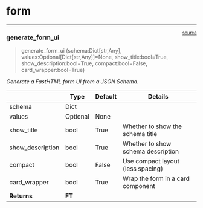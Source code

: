# form


<!-- WARNING: THIS FILE WAS AUTOGENERATED! DO NOT EDIT! -->

------------------------------------------------------------------------

<a
href="https://github.com/cj-mills/cjm-fasthtml-jsonschema/blob/main/cjm_fasthtml_jsonschema/generators/form.py#L24"
target="_blank" style="float:right; font-size:smaller">source</a>

### generate_form_ui

>  generate_form_ui (schema:Dict[str,Any],
>                        values:Optional[Dict[str,Any]]=None,
>                        show_title:bool=True, show_description:bool=True,
>                        compact:bool=False, card_wrapper:bool=True)

*Generate a FastHTML form UI from a JSON Schema.*

<table>
<thead>
<tr>
<th></th>
<th><strong>Type</strong></th>
<th><strong>Default</strong></th>
<th><strong>Details</strong></th>
</tr>
</thead>
<tbody>
<tr>
<td>schema</td>
<td>Dict</td>
<td></td>
<td></td>
</tr>
<tr>
<td>values</td>
<td>Optional</td>
<td>None</td>
<td></td>
</tr>
<tr>
<td>show_title</td>
<td>bool</td>
<td>True</td>
<td>Whether to show the schema title</td>
</tr>
<tr>
<td>show_description</td>
<td>bool</td>
<td>True</td>
<td>Whether to show schema description</td>
</tr>
<tr>
<td>compact</td>
<td>bool</td>
<td>False</td>
<td>Use compact layout (less spacing)</td>
</tr>
<tr>
<td>card_wrapper</td>
<td>bool</td>
<td>True</td>
<td>Wrap the form in a card component</td>
</tr>
<tr>
<td><strong>Returns</strong></td>
<td><strong>FT</strong></td>
<td></td>
<td></td>
</tr>
</tbody>
</table>
